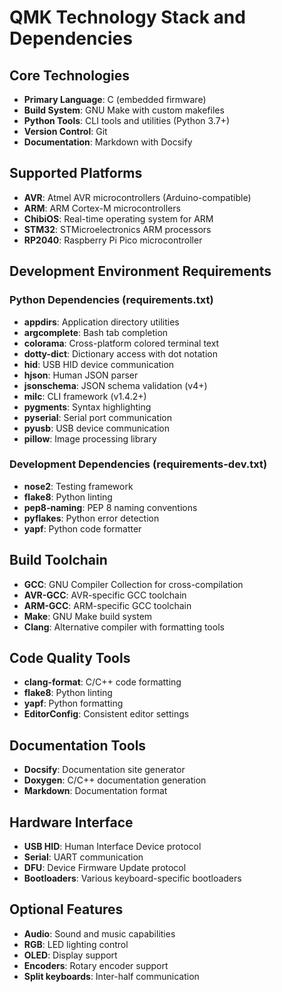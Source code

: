 # QMK Technology Stack and Dependencies

## Core Technologies
- **Primary Language**: C (embedded firmware)
- **Build System**: GNU Make with custom makefiles
- **Python Tools**: CLI tools and utilities (Python 3.7+)
- **Version Control**: Git
- **Documentation**: Markdown with Docsify

## Supported Platforms
- **AVR**: Atmel AVR microcontrollers (Arduino-compatible)
- **ARM**: ARM Cortex-M microcontrollers
- **ChibiOS**: Real-time operating system for ARM
- **STM32**: STMicroelectronics ARM processors
- **RP2040**: Raspberry Pi Pico microcontroller

## Development Environment Requirements

### Python Dependencies (requirements.txt)
- **appdirs**: Application directory utilities
- **argcomplete**: Bash tab completion
- **colorama**: Cross-platform colored terminal text
- **dotty-dict**: Dictionary access with dot notation
- **hid**: USB HID device communication
- **hjson**: Human JSON parser
- **jsonschema**: JSON schema validation (v4+)
- **milc**: CLI framework (v1.4.2+)
- **pygments**: Syntax highlighting
- **pyserial**: Serial port communication
- **pyusb**: USB device communication
- **pillow**: Image processing library

### Development Dependencies (requirements-dev.txt)
- **nose2**: Testing framework
- **flake8**: Python linting
- **pep8-naming**: PEP 8 naming conventions
- **pyflakes**: Python error detection
- **yapf**: Python code formatter

## Build Toolchain
- **GCC**: GNU Compiler Collection for cross-compilation
- **AVR-GCC**: AVR-specific GCC toolchain
- **ARM-GCC**: ARM-specific GCC toolchain
- **Make**: GNU Make build system
- **Clang**: Alternative compiler with formatting tools

## Code Quality Tools
- **clang-format**: C/C++ code formatting
- **flake8**: Python linting
- **yapf**: Python formatting
- **EditorConfig**: Consistent editor settings

## Documentation Tools
- **Docsify**: Documentation site generator
- **Doxygen**: C/C++ documentation generation
- **Markdown**: Documentation format

## Hardware Interface
- **USB HID**: Human Interface Device protocol
- **Serial**: UART communication
- **DFU**: Device Firmware Update protocol
- **Bootloaders**: Various keyboard-specific bootloaders

## Optional Features
- **Audio**: Sound and music capabilities
- **RGB**: LED lighting control
- **OLED**: Display support
- **Encoders**: Rotary encoder support
- **Split keyboards**: Inter-half communication